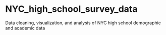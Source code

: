 # NYC_high_school_survey_data
Data cleaning, visualization, and analysis of NYC high school demographic and academic data
